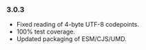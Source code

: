 ### 3.0.3

* Fixed reading of 4-byte UTF-8 codepoints.
* 100% test coverage.
* Updated packaging of ESM/CJS/UMD.
